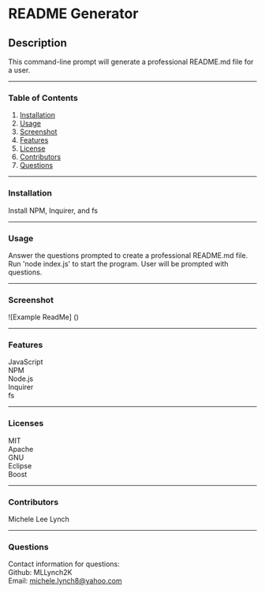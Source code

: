 # README Generator

## Description   
This command-line prompt will generate a professional README.md file for a user.

***

### **Table of Contents**
1. [Installation](Installation)
2. [Usage](Usage)
3. [Screenshot](Screenshot)
4. [Features](Features)
5. [License](License)
6. [Contributors](Contributors)
7. [Questions](Questions)  

***

### Installation 
Install NPM, Inquirer, and fs

***

### Usage
Answer the questions prompted to create a professional README.md file. Run 'node index.js' to start the program. User will be prompted with questions.

***

### Screenshot  
![Example ReadMe] ()

***

### Features  
JavaScript  
NPM  
Node.js  
Inquirer  
fs

***

### Licenses   
MIT  
Apache  
GNU  
Eclipse  
Boost

***

### Contributors  
Michele Lee Lynch

***

### Questions  
Contact information for questions:  
Github: MLLynch2K  
Email: michele.lynch8@yahoo.com